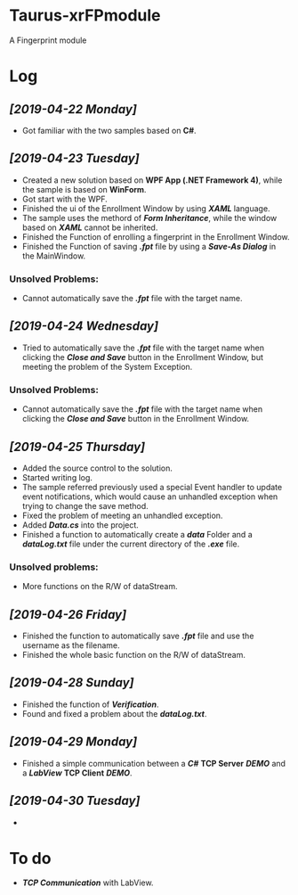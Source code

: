 # Taurus-xrFPmodule
A Fingerprint module
# Log
## *[2019-04-22 Monday]*
- Got familiar with the two samples based on **C#**.
## *[2019-04-23 Tuesday]*
- Created a new solution based on **WPF App (.NET Framework 4)**, while the sample is based on **WinForm**.
- Got start with the WPF.
- Finished the ui of the Enrollment Window by using ***XAML*** language.
- The sample uses the methord of ***Form Inheritance***, while the window based on ***XAML*** cannot be inherited.
- Finished the Function of enrolling a fingerprint in the Enrollment Window.
- Finished the Function of saving ***.fpt*** file by using a ***Save-As Dialog*** in the MainWindow.
### Unsolved Problems:
- Cannot automatically save the ***.fpt*** file with the target name.
## *[2019-04-24 Wednesday]*
- Tried to automatically save the ***.fpt*** file with the target name when clicking the ***Close and Save*** button in the Enrollment Window, but meeting the problem of the System Exception.
### Unsolved Problems:
- Cannot automatically save the ***.fpt*** file with the target name when clicking the ***Close and Save*** button in the Enrollment Window.
## *[2019-04-25 Thursday]*
- Added the source control to the solution.
- Started writing log.
- The sample referred previously used a special Event handler to update event notifications, which would cause an unhandled exception when trying to change the save method.
- Fixed the problem of meeting an unhandled exception.
- Added ***Data.cs*** into the project.
- Finished a function to automatically create a ***data*** Folder and a ***dataLog.txt*** file under the current directory of the ***.exe*** file.
### Unsolved problems:
- More functions on the R/W of dataStream.
## *[2019-04-26 Friday]*
- Finished the function to automatically save ***.fpt*** file and use the username as the filename.
- Finished the whole basic function on the R/W of dataStream.
## *[2019-04-28 Sunday]*
- Finished the function of ***Verification***.
- Found and fixed a problem about the ***dataLog.txt***.
## *[2019-04-29 Monday]*
- Finished a simple communication between a ***C#*** **TCP Server** ***DEMO*** and a ***LabView*** **TCP Client** ***DEMO***.
## *[2019-04-30 Tuesday]*
- 
# To do
- ***TCP Communication*** with LabView.